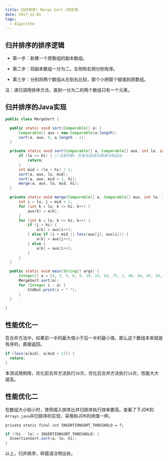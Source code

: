 ```yaml
---
title: 归并排序( Merge Sort )的实现
date: 2017-12-01
tags:
  - Algorithm
---
```


## 归并排序的排序逻辑

* 第一步：新建一个原数组的副本数组。

* 第二步：将副本数组一分为二，左侧和右侧分别有序。

* 第三步：分别将两个数组从左到右比较，那个小把那个赋值到原数组。


注：递归调用排序方法，直到一分为二的两个数组只有一个元素。


<!-- more -->

## 归并排序的Java实现


```Java
public class MergeSort {

  public static void sort(Comparable[] a) {
      Comparable[] aux = new Comparable[a.length];
      sort(a, aux, 0, a.length - 1);
  }

  private static void sort(Comparable[] a, Comparable[] aux, int lo, int hi) {
      if (lo >= hi) { //注意判断，否者会造成无限递归栈溢出
          return;
      }
      int mid = (lo + hi) / 2;
      sort(a, aux, lo, mid);
      sort(a, aux, mid + 1, hi);
      merge(a, aux, lo, mid, hi);
  }

  private static void merge(Comparable[] a, Comparable[] aux, int lo, int mid, int hi) {
      int i = lo, j = mid + 1;
      for (int k = lo; k <= hi; k++) {
          aux[k] = a[k];
      }
      for (int k = lo; k <= hi; k++) {
          if (j > hi) {
              a[k] = aux[i++];
          } else if (i > mid || less(aux[j], aux[i])) {
              a[k] = aux[j++];
          } else {
              a[k] = aux[i++];
          }
      }
  }

  public static void main(String[] args) {
      Integer[] a = {4, 3, 5, 6, 9, 19, 23, 54, 75, 1, 88, 44, 45, 54, 78, 12, 14, 15, 16, 11, 991, 765, 28, 29, 49, 81, 80};
      MergeSort.sort(a);
      for (Integer i : a) {
          StdOut.print(i + " ");
      }
  }

}
```

## 性能优化一

在合并方法中，如果前一半的最大值小于后一半的最小值，那么这个数组本来就是有序的，直接返回。


```Java
if (less(a[mid], a[mid + 1])) {
  return;
}
```


本测试用例用，优化前合并方法执行`26`次，优化后合并方法执行`14`次，性能大大提高。

## 性能优化二

在数组大小较小时，使用插入排序比并归排序执行效率要高。查看了下JDK的`Arrays.java`并归排序的实现，采用和JDK的阀值一样。


```
private static final int INSERTIONSORT_THRESHOLD = 7;
```


```Java
if ((hi - lo) < INSERTIONSORT_THRESHOLD) {
  InsertionSort.sort(a, lo, hi);
}
```


以上，归并排序，转载请注明出处。
